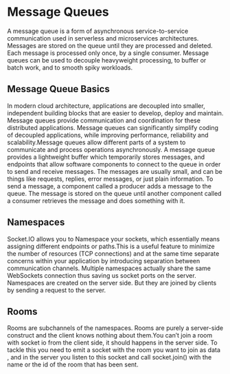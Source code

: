 # Message Queues

A message queue is a form of asynchronous service-to-service communication used in serverless and microservices architectures. 
Messages are stored on the queue until they are processed and deleted. Each message is processed only once, by a single consumer.
Message queues can be used to decouple heavyweight processing, to buffer or batch work, and to smooth spiky workloads.

## Message Queue Basics

In modern cloud architecture, applications are decoupled into smaller, independent building blocks that are easier to develop, deploy and maintain.
Message queues provide communication and coordination for these distributed applications. Message queues can significantly simplify coding of decoupled 
applications, while improving performance, reliability and scalability.Message queues allow different parts of a system to communicate and process operations
asynchronously. A message queue provides a lightweight buffer which temporarily stores messages, and endpoints that allow software components to connect to
the queue in order to send and receive messages. The messages are usually small, and can be things like requests, replies, error messages, or just plain
information. To send a message, a component called a producer adds a message to the queue. The message is stored on the queue until another component
called a consumer retrieves the message and does something with it.



## Namespaces

Socket.IO allows you to Namespace your sockets, which essentially means assigning different endpoints or paths.This is a useful feature to minimize 
the number of resources (TCP connections) and at the same time separate concerns within your application by introducing separation between
communication channels. Multiple namespaces actually share the same WebSockets connection thus saving us socket ports on the server.
Namespaces are created on the server side. But they are joined by clients by sending a request to the server.

## Rooms

Rooms are subchannels of the namespaces. Rooms are purely a server-side construct and the client knows nothing about them.You can’t join a room with 
socket io from the client side, it should happens in the server side. To tackle this you need to emit a socket with the room you want to join as data , 
and in the server you listen to this socket and call socket.join() with the name or the id of the room that has been sent.
